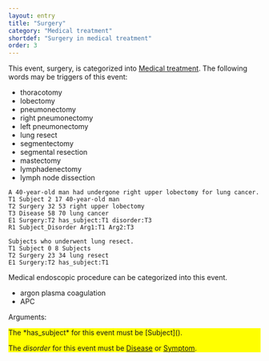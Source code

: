 ```yaml
---
layout: entry
title: "Surgery"
category: "Medical treatment"
shortdef: "Surgery in medical treatment"
order: 3
---
```


This event, surgery, is categorized into [Medical treatment]().
The following words may be triggers of this event:

- thoracotomy
- lobectomy
- pneumonectomy
- right pneumonectomy
- left pneumonectomy
- lung resect
- segmentectomy
- segmental resection
- mastectomy
- lymphadenectomy
- lymph node dissection

~~~ ann
A 40-year-old man had undergone right upper lobectomy for lung cancer.
T1 Subject 2 17 40-year-old man
T2 Surgery 32 53 right upper lobectomy
T3 Disease 58 70 lung cancer
E1 Surgery:T2 has_subject:T1 disorder:T3
R1 Subject_Disorder Arg1:T1 Arg2:T3
~~~
~~~ ann
Subjects who underwent lung resect.
T1 Subject 0 8 Subjects
T2 Surgery 23 34 lung resect
E1 Surgery:T2 has_subject:T1
~~~

Medical endoscopic procedure can be categorized into this event.
- argon plasma coagulation
- APC

Arguments:
<div style="background-color: yellow" markdown="1">
The *has_subject* for this event must be [Subject]().

The *disorder* for this event must be [Disease]() or [Symptom]().

</div>

<!---
The *Theme* for this reaction event must be other reaction events.
--->
